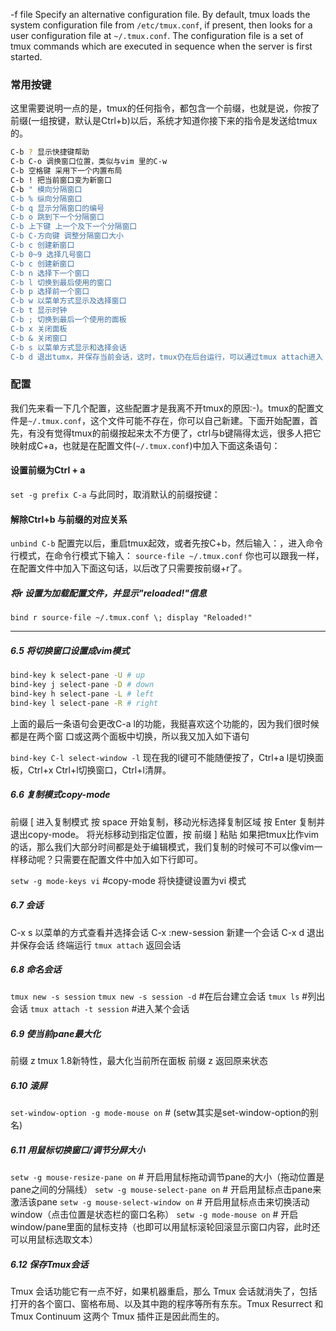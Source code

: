 -f file Specify an alternative configuration file.  By default, tmux loads the system configuration file from `/etc/tmux.conf`, if present, then looks for a user configuration file at `~/.tmux.conf`.  The configuration file is a set of tmux commands which are executed in sequence when the server is first started.



### 常用按键
这里需要说明一点的是，tmux的任何指令，都包含一个前缀，也就是说，你按了前缀(一组按键，默认是Ctrl+b)以后，系统才知道你接下来的指令是发送给tmux的。
```bash
C-b ? 显示快捷键帮助
C-b C-o 调换窗口位置，类似与vim 里的C-w
C-b 空格键 采用下一个内置布局
C-b ! 把当前窗口变为新窗口
C-b " 模向分隔窗口
C-b % 纵向分隔窗口
C-b q 显示分隔窗口的编号
C-b o 跳到下一个分隔窗口
C-b 上下键 上一个及下一个分隔窗口
C-b C-方向键 调整分隔窗口大小
C-b c 创建新窗口
C-b 0~9 选择几号窗口
C-b c 创建新窗口
C-b n 选择下一个窗口
C-b l 切换到最后使用的窗口
C-b p 选择前一个窗口
C-b w 以菜单方式显示及选择窗口
C-b t 显示时钟
C-b ; 切换到最后一个使用的面板
C-b x 关闭面板
C-b & 关闭窗口
C-b s 以菜单方式显示和选择会话
C-b d 退出tumx，并保存当前会话，这时，tmux仍在后台运行，可以通过tmux attach进入 到指定的会话
```

### 配置
我们先来看一下几个配置，这些配置才是我离不开tmux的原因:-)。tmux的配置文件是`~/.tmux.conf`，这个文件可能不存在，你可以自己新建。下面开始配置，首先，有没有觉得tmux的前缀按起来太不方便了，ctrl与b键隔得太远，很多人把它映射成C+a，也就是在配置文件(`~/.tmux.conf`)中加入下面这条语句：

#### 设置前缀为Ctrl + a
`set -g prefix C-a`
与此同时，取消默认的前缀按键：

#### 解除Ctrl+b 与前缀的对应关系
`unbind C-b`
配置完以后，重启tmux起效，或者先按C+b，然后输入：，进入命令行模式，在命令行模式下输入：
`source-file ~/.tmux.conf`
你也可以跟我一样，在配置文件中加入下面这句话，以后改了只需要按前缀+r了。

##### 将r 设置为加载配置文件，并显示"reloaded!"信息
`bind r source-file ~/.tmux.conf \; display "Reloaded!"`

***
##### 6.5 将切换窗口设置成vim模式
```bash
bind-key k select-pane -U # up
bind-key j select-pane -D # down
bind-key h select-pane -L # left
bind-key l select-pane -R # right
```
上面的最后一条语句会更改C-a l的功能，我挺喜欢这个功能的，因为我们很时候都是在两个窗 口或这两个面板中切换，所以我又加入如下语句

`bind-key C-l select-window -l`
现在我的l键可不能随便按了，Ctrl+a l是切换面板，Ctrl+x Ctrl+l切换窗口，Ctrl+l清屏。

##### 6.6 复制模式copy-mode

前缀 [ 进入复制模式
按 space 开始复制，移动光标选择复制区域
按 Enter 复制并退出copy-mode。
将光标移动到指定位置，按 前缀 ] 粘贴
如果把tmux比作vim的话，那么我们大部分时间都是处于编辑模式，我们复制的时候可不可以像vim一样移动呢？只需要在配置文件中加入如下行即可。

`setw -g mode-keys vi` #copy-mode 将快捷键设置为vi 模式
##### 6.7 会话

C-x s 以菜单的方式查看并选择会话
C-x :new-session 新建一个会话
C-x d 退出并保存会话
终端运行 `tmux attach` 返回会话

##### 6.8 命名会话

`tmux new -s session`
`tmux new -s session -d` #在后台建立会话
`tmux ls` #列出会话
`tmux attach -t session` #进入某个会话
##### 6.9 使当前pane最大化

前缀 z tmux 1.8新特性，最大化当前所在面板
前缀 z 返回原来状态
##### 6.10 滚屏

`set-window-option -g mode-mouse on` # (setw其实是set-window-option的别名)
##### 6.11 用鼠标切换窗口/调节分屏大小

`setw -g mouse-resize-pane on` # 开启用鼠标拖动调节pane的大小（拖动位置是pane之间的分隔线）
`setw -g mouse-select-pane on` # 开启用鼠标点击pane来激活该pane
`setw -g mouse-select-window on` # 开启用鼠标点击来切换活动window（点击位置是状态栏的窗口名称）
`setw -g mode-mouse on` # 开启window/pane里面的鼠标支持（也即可以用鼠标滚轮回滚显示窗口内容，此时还可以用鼠标选取文本）
##### 6.12 保存Tmux会话

Tmux 会话功能它有一点不好，如果机器重启，那么 Tmux 会话就消失了，包括打开的各个窗口、窗格布局、以及其中跑的程序等所有东东。Tmux Resurrect 和 Tmux Continuum 这两个 Tmux 插件正是因此而生的。



